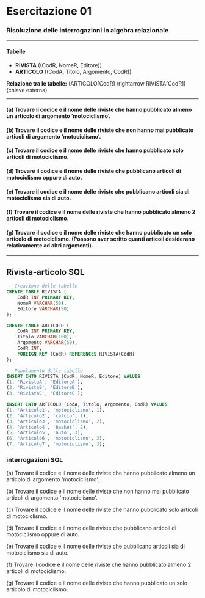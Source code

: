 # Esercitazione 01

### Risoluzione delle interrogazioni in algebra relazionale

---

#### **Tabelle**

- **RIVISTA** (\(CodR, NomeR, Editore\))
- **ARTICOLO** (\(CodA, Titolo, Argomento, CodR\))

**Relazione tra le tabelle:** \(ARTICOLO[CodR] \rightarrow RIVISTA[CodR]\) (chiave esterna).

---

#### **(a) Trovare il codice e il nome delle riviste che hanno pubblicato almeno un articolo di argomento ‘motociclismo’.**

#### **(b) Trovare il codice e il nome delle riviste che non hanno mai pubblicato articoli di argomento ‘motociclismo’.**

#### **(c) Trovare il codice e il nome delle riviste che hanno pubblicato solo articoli di motociclismo.**

#### **(d) Trovare il codice e il nome delle riviste che pubblicano articoli di motociclismo oppure di auto.**

#### **(e) Trovare il codice e il nome delle riviste che pubblicano articoli sia di motociclismo sia di auto.**

#### **(f) Trovare il codice e il nome delle riviste che hanno pubblicato almeno 2 articoli di motociclismo.**

#### **(g) Trovare il codice e il nome delle riviste che hanno pubblicato un solo articolo di motociclismo. (Possono aver scritto quanti articoli desiderano relativamente ad altri argomenti).**

---

## Rivista-articolo  SQL

```sql
-- Creazione delle tabelle
CREATE TABLE RIVISTA (
    CodR INT PRIMARY KEY,
    NomeR VARCHAR(50),
    Editore VARCHAR(50)
);

CREATE TABLE ARTICOLO (
    CodA INT PRIMARY KEY,
    Titolo VARCHAR(100),
    Argomento VARCHAR(50),
    CodR INT,
    FOREIGN KEY (CodR) REFERENCES RIVISTA(CodR)
);

-- Popolamento delle tabelle
INSERT INTO RIVISTA (CodR, NomeR, Editore) VALUES
(1, 'RivistaA', 'EditoreA'),
(2, 'RivistaB', 'EditoreB'),
(3, 'RivistaC', 'EditoreC');

INSERT INTO ARTICOLO (CodA, Titolo, Argomento, CodR) VALUES
(1, 'Articolo1', 'motociclismo', 1),
(2, 'Articolo2', 'calcio', 1),
(3, 'Articolo3', 'motociclismo', 2),
(4, 'Articolo4', 'basket', 2),
(5, 'Articolo5', 'auto', 3),
(6, 'Articolo6', 'motociclismo', 3),
(7, 'Articolo7', 'motociclismo', 3);
```

### interrogazioni SQL

(a) Trovare il codice e il nome delle riviste che hanno pubblicato almeno un articolo di argomento 'motociclismo'.

(b) Trovare il codice e il nome delle riviste che non hanno mai pubblicato articoli di argomento 'motociclismo'.

(c) Trovare il codice e il nome delle riviste che hanno pubblicato solo articoli di motociclismo.

(d) Trovare il codice e il nome delle riviste che pubblicano articoli di motociclismo oppure di auto.

(e) Trovare il codice e il nome delle riviste che pubblicano articoli sia di motociclismo sia di auto.

(f) Trovare il codice e il nome delle riviste che hanno pubblicato almeno 2 articoli di motociclismo.

(g) Trovare il codice e il nome delle riviste che hanno pubblicato un solo articolo di motociclismo.
